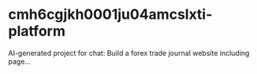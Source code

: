 # cmh6cgjkh0001ju04amcslxti-platform
AI-generated project for chat: Build a forex trade journal website including page...
